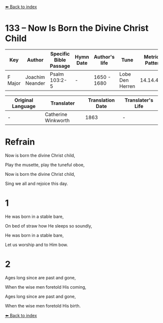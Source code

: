 [⬅️ Back to index](../README.md)

# 133 – Now Is Born the Divine Christ Child

Key | Author   | Specific Bible Passage     |Hymn Date |Author's life |Tune |Metrical Pattern   |Composer/Source                                                                                        
-- | --------- | ---------------------------|----------|--------------|-----|-------------------|-------------   
F Major  | Joachim Neander      | Psalm 103:2-5 | -  | 1650 - 1680 | Lobe Den Herren | 14.14.4.7.8 | Chorale Book for England, 1863 

Original Language | Translater | Translation Date   | Translater's Life     
----------------- | --------- | --------------------|-------------   
\-  | Catherine Winkworth      | 1863 | -  | 1827 - 1878 



# Refrain

Now is born the divine Christ child,

Play the musette, play the tuneful oboe,

Now is born the divine Christ child,

Sing we all and rejoice this day.



# 1

He was born in a stable bare,

On bed of straw how He sleeps so soundly,

He was born in a stable bare,

Let us worship and to Him bow.



# 2

Ages long since are past and gone,

When the wise men foretold His coming,

Ages long since are past and gone,

When the wise men foretold His birth.

[⬅️ Back to index](../README.md)
